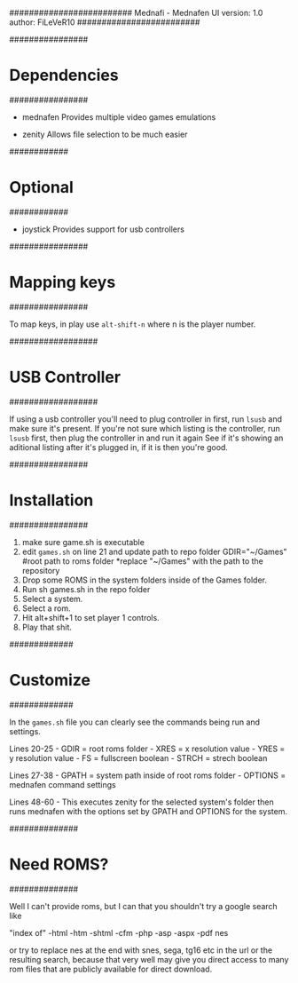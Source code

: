 #########################
Mednafi - Mednafen UI
version: 1.0
author: FiLeVeR10
#########################

################
# Dependencies #
################

- mednafen
	Provides multiple video games emulations

- zenity
	Allows file selection to be much easier

############
# Optional #
############

- joystick
	Provides support for usb controllers

################
# Mapping keys #
################

To map keys, in play use `alt-shift-n` where n is the player number.

##################
# USB Controller #
##################

If using a usb controller you'll need to plug controller in first, run `lsusb` and make sure it's present.
If you're not sure which listing is the controller, run `lsusb` first, then plug the controller in and run it again
See if it's showing an aditional listing after it's plugged in, if it is then you're good.

################
# Installation #
################

1. make sure game.sh is executable
2. edit `games.sh` on line 21 and update path to repo folder
	GDIR="~/Games" #root path to roms folder
	*replace "~/Games" with the path to the repository
3. Drop some ROMS in the system folders inside of the Games folder.
4. Run sh games.sh in the repo folder
5. Select a system.
6. Select a rom.
7. Hit alt+shift+1 to set player 1 controls.
7. Play that shit.

#############
# Customize #
#############

In the `games.sh` file you can clearly see the commands being run and settings.

Lines 20-25
	- GDIR = root roms folder
	- XRES = x resolution value
	- YRES = y resolution value
	- FS = fullscreen boolean 
	- STRCH = strech boolean

Lines 27-38
	- GPATH = system path inside of root roms folder
	- OPTIONS = mednafen command settings

Lines 48-60
	- This executes zenity for the selected system's folder then runs mednafen with the options set by GPATH and OPTIONS for the system.

##############
# Need ROMS? #
##############

Well I can't provide roms, but I can that you shouldn't try a google search like

"index of" -html -htm -shtml -cfm -php -asp -aspx -pdf nes

or try to replace nes at the end with snes, sega, tg16 etc in the url or the resulting search,
because that very well may give you direct access to many rom files that are publicly available for direct download.